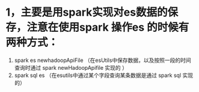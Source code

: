 # 1，主要是用spark实现对es数据的保存，注意在使用spark 操作es 的时候有两种方式：
  1) spark es newhadoopApiFile （在esUtils中保存数据，以及按照一段的时间查询时通过 spark newHadoopApifile 实现的 ）
  2) spark sql es （在esutils中通过某个字段查询某条数据是通过 spark sql 实现的）